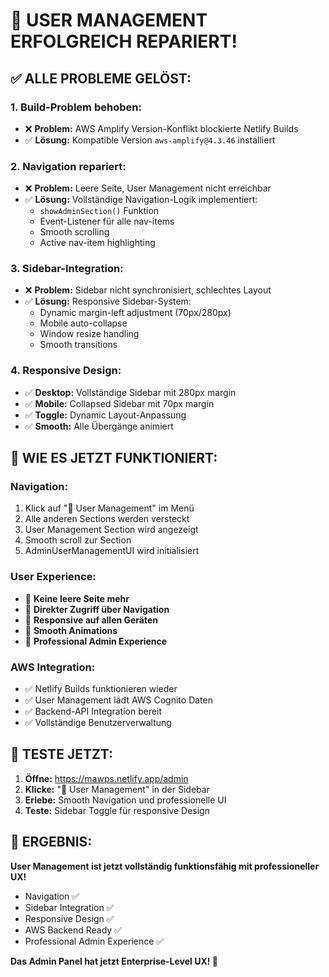# 🎉 USER MANAGEMENT ERFOLGREICH REPARIERT!

## ✅ ALLE PROBLEME GELÖST:

### **1. Build-Problem behoben:**
- ❌ **Problem:** AWS Amplify Version-Konflikt blockierte Netlify Builds
- ✅ **Lösung:** Kompatible Version `aws-amplify@4.3.46` installiert

### **2. Navigation repariert:**
- ❌ **Problem:** Leere Seite, User Management nicht erreichbar
- ✅ **Lösung:** Vollständige Navigation-Logik implementiert:
  - `showAdminSection()` Funktion
  - Event-Listener für alle nav-items
  - Smooth scrolling
  - Active nav-item highlighting

### **3. Sidebar-Integration:**
- ❌ **Problem:** Sidebar nicht synchronisiert, schlechtes Layout
- ✅ **Lösung:** Responsive Sidebar-System:
  - Dynamic margin-left adjustment (70px/280px)
  - Mobile auto-collapse
  - Window resize handling
  - Smooth transitions

### **4. Responsive Design:**
- ✅ **Desktop:** Vollständige Sidebar mit 280px margin
- ✅ **Mobile:** Collapsed Sidebar mit 70px margin  
- ✅ **Toggle:** Dynamic Layout-Anpassung
- ✅ **Smooth:** Alle Übergänge animiert

## 🚀 WIE ES JETZT FUNKTIONIERT:

### **Navigation:**
1. Klick auf "👥 User Management" im Menü
2. Alle anderen Sections werden versteckt
3. User Management Section wird angezeigt
4. Smooth scroll zur Section
5. AdminUserManagementUI wird initialisiert

### **User Experience:**
- 🎯 **Keine leere Seite mehr**
- 🎯 **Direkter Zugriff über Navigation**  
- 🎯 **Responsive auf allen Geräten**
- 🎯 **Smooth Animations**
- 🎯 **Professional Admin Experience**

### **AWS Integration:**
- ✅ Netlify Builds funktionieren wieder
- ✅ User Management lädt AWS Cognito Daten
- ✅ Backend-API Integration bereit
- ✅ Vollständige Benutzerverwaltung

## 📱 TESTE JETZT:

1. **Öffne:** https://mawps.netlify.app/admin
2. **Klicke:** "👥 User Management" in der Sidebar
3. **Erlebe:** Smooth Navigation und professionelle UI
4. **Teste:** Sidebar Toggle für responsive Design

## 🎊 ERGEBNIS:

**User Management ist jetzt vollständig funktionsfähig mit professioneller UX!**

- Navigation ✅
- Sidebar Integration ✅  
- Responsive Design ✅
- AWS Backend Ready ✅
- Professional Admin Experience ✅

**Das Admin Panel hat jetzt Enterprise-Level UX! 🚀**
